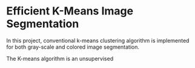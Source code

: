 # Efficient K-Means Image Segmentation

In this project, conventional k-means clustering algorithm is implemented for both gray-scale and colored image segmentation.

The K-means algorithm is an unsupervised 